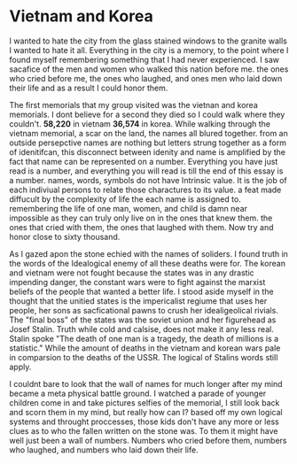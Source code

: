 # Vietnam and Korea
I wanted to hate the city from the glass stained windows to the granite walls I wanted to hate it all. Everything in the city is a memory, to the point where I found myself remembering something that I had never experienced. I saw sacafice of the men and women who walked this nation before me. the ones who cried before me, the ones who laughed, and ones men who laid down their life and as a result I could honor them.

The first memorials that my group visited was the vietnan and korea memorials. I dont believe for a second they died so I could walk where they couldn't. **58,220** in vietnam **36,574** in korea. While walking through the vietnam memorial, a scar on the land, the names all blured together. from an outside persepctive names are nothing but letters strung together as a form of idenitifcan, this disconnect between idenity and name is amplified by the fact that name can be represented on a number. Everything you have just read is a number, and everything you will read is till the end of this essay is a number. names, words, symbols do not have Intrinsic value. It is the job of each indiviual persons to relate those charactures to its value. a feat made diffucult by the complexity of life the each name is assigned to. remembering the life of one man, women, and child is damn near impossible as they can truly only live on in the ones that knew them. the ones that cried with them, the ones that laughed with them. Now try and honor close to sixty thousand.

As I gazed apon the stone echied with the names of soliders. I found truth in the words of the Idealogical enemy of all these deaths were for. The korean and vietnam were not fought because the states was in any drastic impending danger, the constant wars were to fight against the marxist beliefs of the people that wanted a better life. I stood aside myself in the thought that the unitied states is the impericalist regiume that uses her people, her sons as sacficational pawns to crush her idealigeolical rivials. The "final boss" of the states was the soviet union and her figurehead as Josef Stalin. Truth while cold and calsise, does not make it any less real. Stalin spoke "The death of one man is a tragedy, the death of millions is a statistic." While the amount of deaths in the vietnam and korean wars pale in comparsion to the deaths of the USSR. The logical of Stalins words still apply.

I couldnt bare to look that the wall of names for much longer after my mind became a meta physical battle ground. I watched a parade of younger children come in and take pictures selfies of the memorial, I still look back and scorn them in my mind, but really how can I? based off my own logical systems and throught proccesses, those kids don't have any more or less clues as to who the fallen written on the stone was. To them it might have well just been a wall of numbers. Numbers who cried before them, numbers who laughed, and numbers who laid down their life.


 